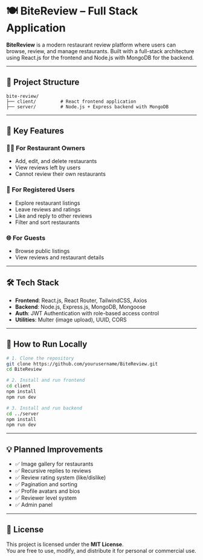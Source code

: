 # 🍽️ BiteReview – Full Stack Application

**BiteReview** is a modern restaurant review platform where users can browse, review, and manage restaurants. Built with a full-stack architecture using React.js for the frontend and Node.js with MongoDB for the backend.

---

## 📁 Project Structure

```
bite-review/
├── client/         # React frontend application
├── server/         # Node.js + Express backend with MongoDB
```

---

## 🧠 Key Features

### 👨‍🍳 For Restaurant Owners
- Add, edit, and delete restaurants
- View reviews left by users
- Cannot review their own restaurants

### 👤 For Registered Users
- Explore restaurant listings
- Leave reviews and ratings
- Like and reply to other reviews
- Filter and sort restaurants

### 🌐 For Guests
- Browse public listings
- View reviews and restaurant details

---

## 🛠️ Tech Stack

- **Frontend**: React.js, React Router, TailwindCSS, Axios
- **Backend**: Node.js, Express.js, MongoDB, Mongoose
- **Auth**: JWT Authentication with role-based access control
- **Utilities**: Multer (image upload), UUID, CORS

---

## 🚀 How to Run Locally

```bash
# 1. Clone the repository
git clone https://github.com/yourusername/BiteReview.git
cd BiteReview

# 2. Install and run frontend
cd client
npm install
npm run dev

# 3. Install and run backend
cd ../server
npm install
npm run dev
```

---

## 💡 Planned Improvements

- ✅ Image gallery for restaurants
- ✅ Recursive replies to reviews
- ✅ Review rating system (like/dislike)
- ✅ Pagination and sorting
- ✅ Profile avatars and bios
- ✅ Reviewer level system
- ✅ Admin panel

---

## 📄 License

This project is licensed under the **MIT License**.  
You are free to use, modify, and distribute it for personal or commercial use.
